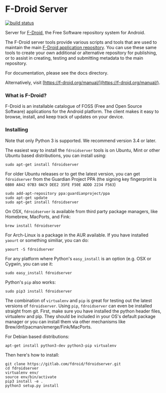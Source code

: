 # F-Droid Server

[![build status](https://gitlab.com/fdroid/fdroidserver/badges/HEAD/build.svg)](https://gitlab.com/fdroid/fdroidserver/builds)

Server for [F-Droid](https://f-droid.org), the Free Software repository system
for Android.

The F-Droid server tools provide various scripts and tools that are used to
maintain the main [F-Droid application repository](https://f-droid.org/repository/browse).
You can use these same tools to create your own additional or alternative
repository for publishing, or to assist in creating, testing and submitting
metadata to the main repository.

For documentation, please see the docs directory.

Alternatively, visit [https://f-droid.org/manual/](https://f-droid.org/manual/).

### What is F-Droid?

F-Droid is an installable catalogue of FOSS (Free and Open Source Software)
applications for the Android platform. The client makes it easy to browse,
install, and keep track of updates on your device.

### Installing

Note that only Python 3 is supported. We recommend version 3.4 or later.

The easiest way to install the `fdroidserver` tools is on Ubuntu, Mint or other
Ubuntu based distributions, you can install using:

	sudo apt-get install fdroidserver

For older Ubuntu releases or to get the latest version, you can get
`fdroidserver` from the Guardian Project PPA (the signing key
fingerprint is `6B80 A842 07B3 0AC9 DEE2 35FE F50E ADDD 2234 F563`)

	sudo add-apt-repository ppa:guardianproject/ppa
	sudo apt-get update
	sudo apt-get install fdroidserver

On OSX, `fdroidserver` is available from third party package managers,
like Homebrew, MacPorts, and Fink:

	brew install fdroidserver

For Arch-Linux is a package in the AUR available. If you have installed
`yaourt` or something similiar, you can do:

	yaourt -S fdroidserver

For any platform where Python's `easy_install` is an option (e.g. OSX
or Cygwin, you can use it:

	sudo easy_install fdroidserver

Python's `pip` also works:

	sudo pip3 install fdroidserver

The combination of `virtualenv` and `pip` is great for testing out the
latest versions of `fdroidserver`. Using `pip`, `fdroidserver` can
even be installed straight from git. First, make sure you have
installed the python header files, virtualenv and pip. They should be
included in your OS's default package manager or you can install them
via other mechanisms like Brew/dnf/pacman/emerge/Fink/MacPorts.

For Debian based distributions:

	apt-get install python3-dev python3-pip virtualenv

Then here's how to install:

	git clone https://gitlab.com/fdroid/fdroidserver.git
	cd fdroidserver
	virtualenv env/
	source env/bin/activate
	pip3 install -e .
	python3 setup.py install
